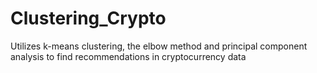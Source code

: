 # Clustering_Crypto
Utilizes k-means clustering, the elbow method and principal component analysis to find recommendations in cryptocurrency data
